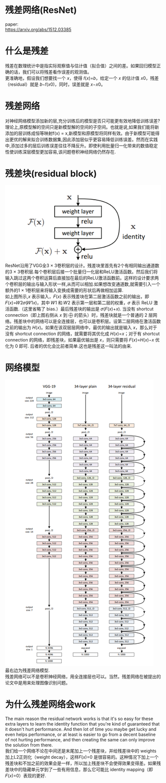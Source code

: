 # 残差网络(ResNet)
paper: <br>
https://arxiv.org/abs/1512.03385 <br>
# 什么是残差
残差在数理统计中是指实际观察值与估计值（拟合值）之间的差。如果回归模型正确的话，我们可以将残差看作误差的观测值。<br>
更准确地，假设我们想要找一个 𝑥，使得 𝑓(𝑥)=𝑏，给定一个 𝑥 的估计值 𝑥0，残差（residual）就是 𝑏−𝑓(𝑥0)，同时，误差就是 𝑥−𝑥0。 <br>
# 残差网络
对神经网络模型添加新的层,充分训练后的模型是否只可能更有效地降低训练误差?理论上,原模型解的空间只是新模型解的空间的子空间。也就是说,如果我们能将新添加的层训练成恒等映射f(x) = x,新模型和原模型将同样有效。由于新模型可能得出更优的解来拟合训练数据集,因此添加层似乎更容易降低训练误差。然而在实践中,添加过多的层后训练误差往往不降反升。即使利用批量归一化带来的数值稳定性使训练深层模型更加容易,该问题卷积神经网络仍然存在.<br>
# 残差块(residual block)
![res block](https://github.com/MA-JIE/pytorch-deep-learning/blob/master/%E7%BB%8F%E5%85%B8%E7%A5%9E%E7%BB%8F%E7%BD%91%E7%BB%9C/ResNet/img/res_block.png) <br>
ResNet沿用了VGG全3 × 3卷积层的设计。残差块里首先有2个有相同输出通道数的3 × 3卷积层.每个卷积层后接一个批量归一化层和ReLU激活函数。然后我们将输入跳过这两个卷积运算后直接加在最后的ReLU激活函数前。这样的设计要求两个卷积层的输出与输入形状一样,从而可以相加.如果想改变通道数,就需要引入一个额外的1 × 1卷积层来将输入变换成需要的形状后再做相加运算. <br>
如上图所示,𝑥 表示输入，𝐹(𝑥) 表示残差块在第二层激活函数之前的输出，即 𝐹(𝑥)=𝑊2𝜎(𝑊1𝑥)，其中 𝑊1 和 𝑊2 表示第一层和第二层的权重，𝜎 表示 ReLU 激活函数.（这里省略了 bias.）最后残差块的输出是 𝜎(𝐹(𝑥)+𝑥). 当没有 shortcut connection（即上图右侧从 𝑥 到 ⨁ 的箭头）时，残差块就是一个普通的 2 层网络。残差块中的网络可以是全连接层，也可以是卷积层。设第二层网络在激活函数之前的输出为 𝐻(𝑥)。如果在该双层层网络中，最优的输出就是输入 𝑥，那么对于没有 shortcut connection 的网络，就需要将其优化成 𝐻(𝑥)=𝑥；对于有 shortcut connection 的网络，即残差块，如果最优输出是 𝑥，则只需要将 𝐹(𝑥)=𝐻(𝑥)−𝑥 优化为 0 即可. 后者的优化会比前者简单.这也是残差这一叫法的由来.<br>
# 网络模型
![resnet](https://github.com/MA-JIE/pytorch-deep-learning/blob/master/%E7%BB%8F%E5%85%B8%E7%A5%9E%E7%BB%8F%E7%BD%91%E7%BB%9C/ResNet/img/ResNet.png) <br>
最右边为残差网络模型.<br>
残差网络可以不是卷积神经网络，用全连接层也可以。当然，残差网络在被提出的论文中是用来处理图像识别问题。<br>

# 为什么残差网络会work
The main reason the residual network works is that it's so easy for these extra layers to learn the identity function that you're kind of guaranteed that it doesn't hurt performance. And then lot of time you maybe get lucky and even helps performance, or at least is easier to go from a decent baseline of not hurting performance, and then creating the same can only improve the solution from there. <br>
我们给一个网络不论在中间还是末尾加上一个残差块，并给残差块中的 weights 加上L2正则化（weight decay），这样𝐹(𝑥)=0 是很容易的。这种情况下加上一个残差块和不加之前的效果会是一样，所以加上残差块不会使得效果变得差。如果残差块中的隐藏单元学到了一些有用信息，那么它可能比 identity mapping（即 𝐹(𝑥)=0）表现的更好. <br>

